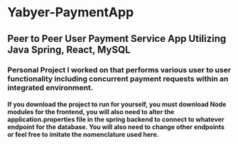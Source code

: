 # Yabyer-PaymentApp
 ## Peer to Peer User Payment Service App Utilizing Java Spring, React, MySQL
### Personal Project I worked on that performs various user to user functionality including concurrent payment requests within an integrated environment.
#### If you download the project to run for yourself, you must download Node modules for the frontend, you will also need to alter the application.properties file in the spring backend to connect to whatever endpoint for the database. You will also need to change other endpoints or feel free to imitate the nomenclature used here.
